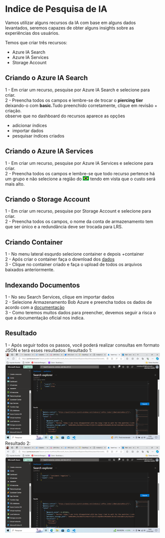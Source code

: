 # Indice de Pesquisa de IA
Vamos utilizar alguns recursos da IA com base em alguns dados levantados, 
seremos capazes de obter alguns insights sobre as experiências dos usuários.

Temos que criar três recursos:
  <ul>
    <li> Azure IA Search</li>
    <li> Azure IA Services</li>
    <li> Storage Account</li>
    </ul>

## Criando o Azure IA Search

1 - Em criar um recurso, pesquise por Azure IA Search e selecione para criar.<br>
2 - Preencha todos os campos e lembre-se de trocar o <b>piercing tier</b> deixando-o com <b>basic.</b>Tudo preenchido corretamente, clique em revisão + criação.<br>
observe que no dashboard do recursos aparece as opções
<ul>
    <li>adicionar índices</li>
    <li>importar dados</li>
    <li>pesquisar índices criados</li>
</ul>

## Criando o Azure IA Services 
1 - Em criar um recurso, pesquise por Azure IA Services e selecione para criar.<br>
2 - Preencha todos os campos e lembre-se que todo recurso pertence há um grupo e não selecione a região do  <img src="imagens/br.png" width="20">  tendo em vista que o custo será mais alto.

## Criando o Storage Account
1 - Em criar um recurso, pesquise por Storage Account e selecione para criar.<br>
2 - Preencha todos os campos, o nome da conta de armazenamento tem que ser único e a redundância deve ser trocada para LRS.

## Criando Container

1 - No menu lateral esqurdo selecione container e depois +container<br> 
2 - Após criar o container faça o download dos <a href="https://aka.ms/mslearn-coffee-reviews">dados</a><br>
3 - Clique no container criado e faça o upload de todos os arquivos baixados anteriormente.

## Indexando Documentos 

1 - No seu Search Services, clique em importar dados <br>
2 - Selecione Armazenamento Bob Azure e preencha todos os dados de acordo com a <a href="https://microsoftlearning.github.io/mslearn-ai-fundamentals/Instructions/Labs/11-ai-search.html">documentação</a> <br>
3 - Como teremos muitos dados para preencher, devemos seguir a risca o que a documentação oficial nos indica.

## Resultado

1 - Após seguir todos os passos, você poderá realizar consultas em formato JSON e terá esses resultados:
Resultado 1:
<img src="imagens/img1.png" width="600">
Resultado 2:
<img src="imagens/img2.png" width="600">
